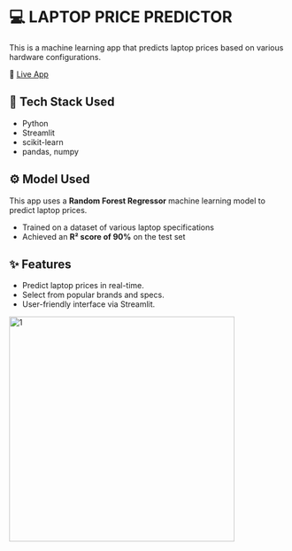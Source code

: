 # 💻 LAPTOP PRICE PREDICTOR
This is a machine learning app that predicts laptop prices based on various hardware configurations.

🚀 [Live App](https://laptoppricepredictor-7rtcgepzmigofzgimvja8d.streamlit.app/)

## 🧠 Tech Stack Used 
- Python
- Streamlit
- scikit-learn
- pandas, numpy
  
## ⚙️ Model Used

This app uses a **Random Forest Regressor** machine learning model to predict laptop prices.

- Trained on a dataset of various laptop specifications
- Achieved an **R² score of 90%** on the test set

## ✨ Features
- Predict laptop prices in real-time.
- Select from popular brands and specs.
- User-friendly interface via Streamlit.

<img width="407" alt="1" src="C:\Users\nehas\OneDrive\Pictures\Screenshots\app_screenshot.png">

  


